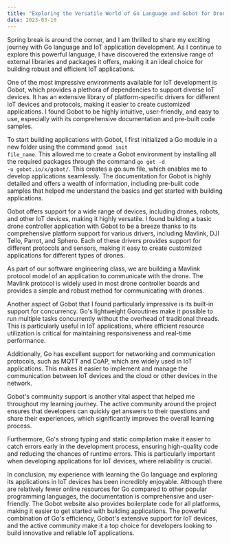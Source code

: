 ```yaml
---
title: "Exploring the Versatile World of Go Language and Gobot for Drone Controller Application Development"
date: 2023-03-10
---
```


Spring break is around the corner, and I am thrilled to share my exciting journey with Go language and IoT application development. As I continue to explore this powerful language, I have discovered the extensive range of external libraries and packages it offers, making it an ideal choice for building robust and efficient IoT applications.

One of the most impressive environments available for IoT development is Gobot, which provides a plethora of dependencies to support diverse IoT devices. It has an extensive library of platform-specific drivers for different IoT devices and protocols, making it easier to create customized applications. I found Gobot to be highly intuitive, user-friendly, and easy to use, especially with its comprehensive documentation and pre-built code samples.

To start building applications with Gobot, I first initialized a Go module in a new folder using the command <code>gomod init file_name</code>. This allowed me to create a Gobot environment by installing all the required packages through the command <code>go get -d -u gobot.io/x/gobot/</code>. This creates a go.sum file, which enables me to develop applications seamlessly. The documentation for Gobot is highly detailed and offers a wealth of information, including pre-built code samples that helped me understand the basics and get started with building applications.

Gobot offers support for a wide range of devices, including drones, robots, and other IoT devices, making it highly versatile. I found building a basic drone controller application with Gobot to be a breeze thanks to its comprehensive platform support for various drivers, including Mavlink, DJI Tello, Parrot, and Sphero. Each of these drivers provides support for different protocols and sensors, making it easy to create customized applications for different types of drones.

As part of our software engineering class, we are building a Mavlink protocol model of an application to communicate with the drone. The Mavlink protocol is widely used in most drone controller boards and provides a simple and robust method for communicating with drones.

Another aspect of Gobot that I found particularly impressive is its built-in support for concurrency. Go's lightweight Goroutines make it possible to run multiple tasks concurrently without the overhead of traditional threads. This is particularly useful in IoT applications, where efficient resource utilization is critical for maintaining responsiveness and real-time performance.

Additionally, Go has excellent support for networking and communication protocols, such as MQTT and CoAP, which are widely used in IoT applications. This makes it easier to implement and manage the communication between IoT devices and the cloud or other devices in the network.

Gobot's community support is another vital aspect that helped me throughout my learning journey. The active community around the project ensures that developers can quickly get answers to their questions and share their experiences, which significantly improves the overall learning process.

Furthermore, Go's strong typing and static compilation make it easier to catch errors early in the development process, ensuring high-quality code and reducing the chances of runtime errors. This is particularly important when developing applications for IoT devices, where reliability is crucial.

In conclusion, my experience with learning the Go language and exploring its applications in IoT devices has been incredibly enjoyable. Although there are relatively fewer online resources for Go compared to other popular programming languages, the documentation is comprehensive and user-friendly. The Gobot website also provides boilerplate code for all platforms, making it easier to get started with building applications. The powerful combination of Go's efficiency, Gobot's extensive support for IoT devices, and the active community make it a top choice for developers looking to build innovative and reliable IoT applications.
